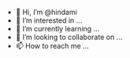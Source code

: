 - 👋 Hi, I’m @hindami
- 👀 I’m interested in ...
- 🌱 I’m currently learning ...
- 💞️ I’m looking to collaborate on ...
- 📫 How to reach me ...

<!---
hindami/hindami is a ✨ special ✨ repository because its `README.md` (this file) appears on your GitHub profile.
You can click the Preview link to take a look at your changes.
--->
